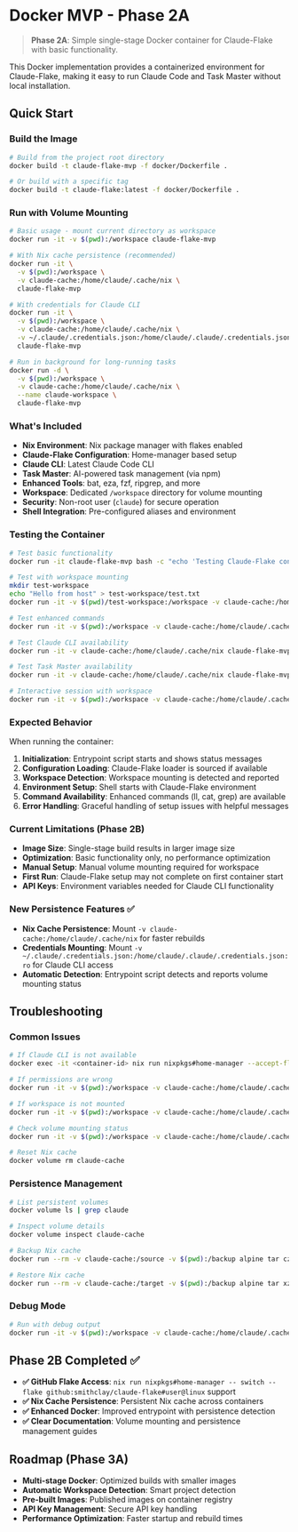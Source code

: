 # Docker MVP - Phase 2A

> **Phase 2A**: Simple single-stage Docker container for Claude-Flake with basic functionality.

This Docker implementation provides a containerized environment for Claude-Flake, making it easy to run Claude Code and Task Master without local installation.

## Quick Start

### Build the Image
```bash
# Build from the project root directory
docker build -t claude-flake-mvp -f docker/Dockerfile .

# Or build with a specific tag
docker build -t claude-flake:latest -f docker/Dockerfile .
```

### Run with Volume Mounting
```bash
# Basic usage - mount current directory as workspace
docker run -it -v $(pwd):/workspace claude-flake-mvp

# With Nix cache persistence (recommended)
docker run -it \
  -v $(pwd):/workspace \
  -v claude-cache:/home/claude/.cache/nix \
  claude-flake-mvp

# With credentials for Claude CLI
docker run -it \
  -v $(pwd):/workspace \
  -v claude-cache:/home/claude/.cache/nix \
  -v ~/.claude/.credentials.json:/home/claude/.claude/.credentials.json:ro \
  claude-flake-mvp

# Run in background for long-running tasks
docker run -d \
  -v $(pwd):/workspace \
  -v claude-cache:/home/claude/.cache/nix \
  --name claude-workspace \
  claude-flake-mvp
```

### What's Included

- **Nix Environment**: Nix package manager with flakes enabled
- **Claude-Flake Configuration**: Home-manager based setup
- **Claude CLI**: Latest Claude Code CLI
- **Task Master**: AI-powered task management (via npm)
- **Enhanced Tools**: bat, eza, fzf, ripgrep, and more
- **Workspace**: Dedicated `/workspace` directory for volume mounting
- **Security**: Non-root user (`claude`) for secure operation
- **Shell Integration**: Pre-configured aliases and environment

### Testing the Container

```bash
# Test basic functionality
docker run -it claude-flake-mvp bash -c "echo 'Testing Claude-Flake container...'"

# Test with workspace mounting
mkdir test-workspace
echo "Hello from host" > test-workspace/test.txt
docker run -it -v $(pwd)/test-workspace:/workspace -v claude-cache:/home/claude/.cache/nix claude-flake-mvp bash -c "ls -la /workspace && cat /workspace/test.txt"

# Test enhanced commands
docker run -it -v $(pwd):/workspace -v claude-cache:/home/claude/.cache/nix claude-flake-mvp bash -c "ll /workspace"

# Test Claude CLI availability
docker run -it -v claude-cache:/home/claude/.cache/nix claude-flake-mvp bash -c "claude --help || echo 'Claude CLI not yet available'"

# Test Task Master availability
docker run -it -v claude-cache:/home/claude/.cache/nix claude-flake-mvp bash -c "task-master --help || echo 'Task Master not yet available'"

# Interactive session with workspace
docker run -it -v $(pwd):/workspace -v claude-cache:/home/claude/.cache/nix claude-flake-mvp
```

### Expected Behavior

When running the container:
1. **Initialization**: Entrypoint script starts and shows status messages
2. **Configuration Loading**: Claude-Flake loader is sourced if available
3. **Workspace Detection**: Workspace mounting is detected and reported
4. **Environment Setup**: Shell starts with Claude-Flake environment
5. **Command Availability**: Enhanced commands (ll, cat, grep) are available
6. **Error Handling**: Graceful handling of setup issues with helpful messages

### Current Limitations (Phase 2B)

- **Image Size**: Single-stage build results in larger image size
- **Optimization**: Basic functionality only, no performance optimization
- **Manual Setup**: Manual volume mounting required for workspace
- **First Run**: Claude-Flake setup may not complete on first container start
- **API Keys**: Environment variables needed for Claude CLI functionality

### New Persistence Features ✅

- **Nix Cache Persistence**: Mount `-v claude-cache:/home/claude/.cache/nix` for faster rebuilds
- **Credentials Mounting**: Mount `-v ~/.claude/.credentials.json:/home/claude/.claude/.credentials.json:ro` for Claude CLI access
- **Automatic Detection**: Entrypoint script detects and reports volume mounting status

## Troubleshooting

### Common Issues

```bash
# If Claude CLI is not available
docker exec -it <container-id> nix run nixpkgs#home-manager --accept-flake-config -- switch --flake github:smithclay/claude-flake#user@linux

# If permissions are wrong
docker run -it -v $(pwd):/workspace -v claude-cache:/home/claude/.cache/nix -u $(id -u):$(id -g) claude-flake-mvp

# If workspace is not mounted
docker run -it -v $(pwd):/workspace -v claude-cache:/home/claude/.cache/nix claude-flake-mvp ls -la /workspace

# Check volume mounting status
docker run -it -v $(pwd):/workspace -v claude-cache:/home/claude/.cache/nix claude-flake-mvp bash -c "ls -la /home/claude/.cache/nix"

# Reset Nix cache
docker volume rm claude-cache
```

### Persistence Management

```bash
# List persistent volumes
docker volume ls | grep claude

# Inspect volume details
docker volume inspect claude-cache

# Backup Nix cache
docker run --rm -v claude-cache:/source -v $(pwd):/backup alpine tar czf /backup/claude-cache.tar.gz -C /source .

# Restore Nix cache
docker run --rm -v claude-cache:/target -v $(pwd):/backup alpine tar xzf /backup/claude-cache.tar.gz -C /target
```

### Debug Mode

```bash
# Run with debug output
docker run -it -v $(pwd):/workspace -v claude-cache:/home/claude/.cache/nix claude-flake-mvp bash -x
```

## Phase 2B Completed ✅

- **✅ GitHub Flake Access**: `nix run nixpkgs#home-manager -- switch --flake github:smithclay/claude-flake#user@linux` support
- **✅ Nix Cache Persistence**: Persistent Nix cache across containers
- **✅ Enhanced Docker**: Improved entrypoint with persistence detection
- **✅ Clear Documentation**: Volume mounting and persistence management guides

## Roadmap (Phase 3A)

- **Multi-stage Docker**: Optimized builds with smaller images
- **Automatic Workspace Detection**: Smart project detection
- **Pre-built Images**: Published images on container registry
- **API Key Management**: Secure API key handling
- **Performance Optimization**: Faster startup and rebuild times